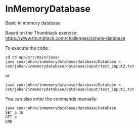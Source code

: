 # InMemoryDatabase
Basic in memory database

Based on the Thumbtack exercise:
https://www.thumbtack.com/challenges/simple-database


To execute the code :

    cd cd app/src/main/java/
    java com/johan/inmemorydatabase/database/Database < com/johan/inmemorydatabase/database/input/test_input2.txt
or 

    java com/johan/inmemorydatabase/database/Database < com/johan/inmemorydatabase/database/input/test_input1.txt

You can also enter the commands manually:

    java com/johan/inmemorydatabase/database/Database
    SET a 10
    GET a
    END
